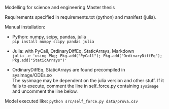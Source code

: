 Modelling for science and engineering Master thesis

Requirements specified in requirements.txt (python) and manifest (julia).

Manual installation:

- Python: numpy, scipy, pandas, julia\
  `pip install numpy scipy pandas julia`

- Julia: with PyCall, OrdinaryDiffEq, StaticArrays, Markdown\
  `julia -e 'using Pkg; Pkg.add("PyCall"); Pkg.add("OrdinaryDiffEq"); Pkg.add("StaticArrays")'`

- OrdinaryDiffEq, StaticArrays are found precompiled in sysimage/ODEs.so\
  The sysimage may be dependent on the julia version and other stuff. If it fails
  to execute, comment the line in self_force.py containing `sysimage` and uncomment
  the line below.

Model executed like: `python src/self_force.py data/prova.csv`

